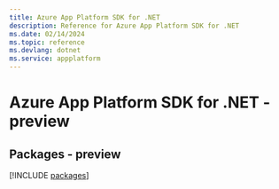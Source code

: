 ```yaml
---
title: Azure App Platform SDK for .NET
description: Reference for Azure App Platform SDK for .NET
ms.date: 02/14/2024
ms.topic: reference
ms.devlang: dotnet
ms.service: appplatform
---
```

# Azure App Platform SDK for .NET - preview
## Packages - preview
[!INCLUDE [packages](app-platform-index.md)]